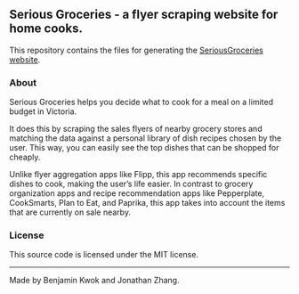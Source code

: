 ## Serious Groceries - a flyer scraping website for home cooks.

This repository contains the files for generating the [SeriousGroceries website](https://seriousgroceries.firebaseapp.com/).

### About

Serious Groceries helps you decide what to cook for a meal on a limited budget in Victoria. 

It does this by scraping the sales flyers of nearby grocery stores and matching the data against a personal library of dish recipes chosen by the user. This way, you can easily see the top dishes that can be shopped for cheaply.

Unlike flyer aggregation apps like Flipp, this app recommends specific dishes to cook, making the user’s life easier. In contrast to grocery organization apps and recipe recommendation apps like Pepperplate, CookSmarts, Plan to Eat, and Paprika, this app takes into account the items that are currently on sale nearby.

### License

This source code is licensed under the MIT license.

---

Made by Benjamin Kwok and Jonathan Zhang.
